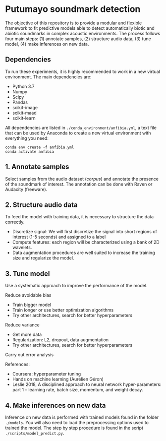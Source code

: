 # Putumayo soundmark detection

The objective of this repository is to provide a modular and flexible framework to fit predictive models able to detect automatically biotic and abiotic soundmarks in complex acoustic environments. The process follows four main steps: (1) annotate samples, (2) structure audio data, (3) tune model, (4) make inferences on new data.

## Dependencies

To run these experiments, it is highly recommended to work in a new virtual environment. The main dependencies are:

- Python 3.7
- Numpy
- Scipy
- Pandas
- scikit-image
- scikit-maad
- scikit-learn

All dependencies are listed in `./conda_environment/anfibia.yml`, a text file that can be used by Anaconda to create a new virtual environment with everything you need:

```
conda env create -f anfibia.yml
conda activate anfibia
```

## 1. Annotate samples

Select samples from the audio dataset (*corpus*) and annotate the presence of the soundmark of interest. The annotation can be done with Raven or Audacity (freeware).


## 2. Structure audio data

To feed the model with training data, it is necessary to structure the data correctly. 

- Discretize signal: We will first discretize the signal into short regions of interest (1-5 seconds) and assigned to a label
- Compute features: each region will be characterized using a bank of 2D wavelets.
- Data augmentation procedures are well suited to increase the training size and regularize the model.


## 3. Tune model

Use a systematic approach to improve the performance of the model.

Reduce avoidable bias
- Train bigger model
- Train longer or use better optimization algorithms
- Try other architectures, search for better hyperparameters

Reduce variance
- Get more data
- Regularization: L2, dropout, data augmentation
- Try other architectures, search for better hyperparameters

Carry out error analysis

References:
- Coursera: hyperparameter tuning
- Hands on machine learning (Aurélien Géron)
- Leslie 2018, A disciplined approach to neural network hyper-parameters: part 1 – learning rate, batch size, momentum, and weight decay.

## 4. Make inferences on new data

Inference on new data is performed with trained models found in the folder `./models`. You will also need to load the preprocessing options used to trained the model. The step by step procedure is found in the script `./scripts/model_predict.py`.